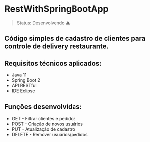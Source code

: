 <h1>RestWithSpringBootApp</h1>

>Status: Desenvolvendo ⚠️

## Código simples  de cadastro de clientes para controle de delivery restaurante.

## Requisitos técnicos aplicados:
+ Java 11
+ Spring Boot 2
+ API RESTful
+ IDE Eclipse

## Funções desenvolvidas:

+ GET - Filtrar clientes e pedidos
+ POST - Criação de novos usuários
+ PUT - Atualização de cadastro
+ DELETE - Remover usuários/pedidos
